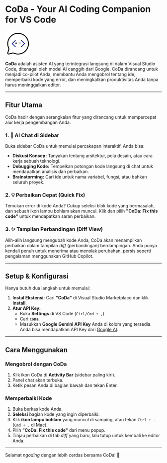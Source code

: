 # CoDa - Your AI Coding Companion for VS Code

![CoDa Icon](./media/coda-icon.png)

**CoDa** adalah asisten AI yang terintegrasi langsung di dalam Visual Studio Code, ditenagai oleh model AI canggih dari Google. CoDa dirancang untuk menjadi co-pilot Anda, membantu Anda mengobrol tentang ide, memperbaiki kode yang error, dan meningkatkan produktivitas Anda tanpa harus meninggalkan editor.

---

## Fitur Utama

CoDa hadir dengan serangkaian fitur yang dirancang untuk mempercepat alur kerja pengembangan Anda:

### 1. 💬 **AI Chat di Sidebar**
Buka sidebar CoDa untuk memulai percakapan interaktif. Anda bisa:
- **Diskusi Konsep:** Tanyakan tentang arsitektur, pola desain, atau cara kerja sebuah teknologi.
- **Debugging Kode:** Tempelkan potongan kode langsung di chat untuk mendapatkan analisis dan perbaikan.
- **Brainstorming:** Cari ide untuk nama variabel, fungsi, atau bahkan seluruh proyek.

### 2. 💡 **Perbaikan Cepat (Quick Fix)**
Temukan error di kode Anda? Cukup seleksi blok kode yang bermasalah, dan sebuah ikon lampu bohlam akan muncul. Klik dan pilih **"CoDa: Fix this code"** untuk mendapatkan saran perbaikan.

### 3. ✨ **Tampilan Perbandingan (Diff View)**
Alih-alih langsung mengubah kode Anda, CoDa akan menampilkan perbaikan dalam tampilan *diff* (perbandingan) berdampingan. Anda punya kendali penuh untuk menerima atau menolak perubahan, persis seperti pengalaman menggunakan GitHub Copilot.

---

## Setup & Konfigurasi

Hanya butuh dua langkah untuk memulai:

1.  **Instal Ekstensi:** Cari **"CoDa"** di Visual Studio Marketplace dan klik **Install**.
2.  **Atur API Key:**
    * Buka **Settings** di VS Code (`Ctrl/Cmd + ,`).
    * Cari **`CoDa`**.
    * Masukkan **Google Gemini API Key** Anda di kolom yang tersedia. Anda bisa mendapatkan API Key dari [Google AI](https://aistudio.google.com/apikey).

---

## Cara Menggunakan

### Mengobrol dengan CoDa
1.  Klik ikon CoDa di **Activity Bar** (sidebar paling kiri).
2.  Panel chat akan terbuka.
3.  Ketik pesan Anda di bagian bawah dan tekan Enter.

### Memperbaiki Kode
1.  Buka berkas kode Anda.
2.  **Seleksi** bagian kode yang ingin diperbaiki.
3.  Klik **ikon lampu bohlam** yang muncul di samping, atau tekan `Ctrl + .` (`Cmd + .` di Mac).
4.  Pilih **"CoDa: Fix this code"** dari menu popup.
5.  Tinjau perbaikan di tab *diff* yang baru, lalu tutup untuk kembali ke editor Anda.

---

Selamat *ngoding* dengan lebih cerdas bersama CoDa! 🚀